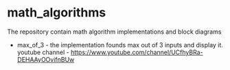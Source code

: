 # math_algorithms
The repository contain math algorithm implementations and block diagrams
- max_of_3 - the implementation founds max out of 3 inputs and display it.
youtube channel - https://www.youtube.com/channel/UCfhyBRa-DEHAAyOOvifnBUw
